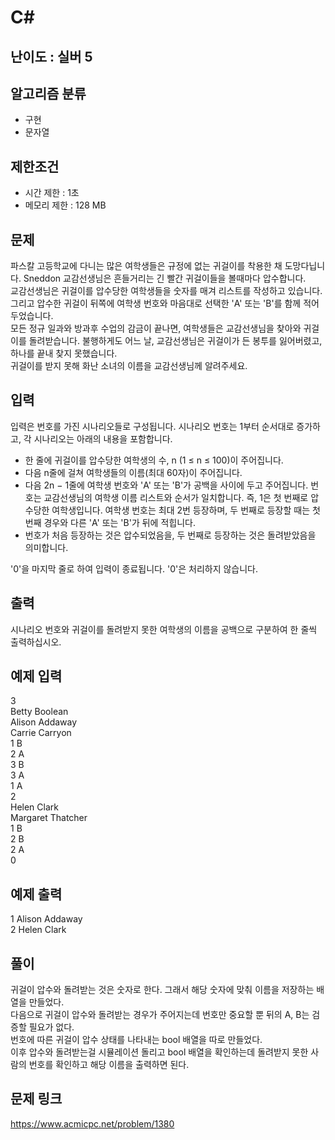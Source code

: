 # C#

## 난이도 : 실버 5

## 알고리즘 분류
  - 구현
  - 문자열

## 제한조건
  - 시간 제한 : 1초
  - 메모리 제한 : 128 MB

## 문제
파스칼 고등학교에 다니는 많은 여학생들은 규정에 없는 귀걸이를 착용한 채 도망다닙니다. Sneddon 교감선생님은 흔들거리는 긴 빨간 귀걸이들을 볼때마다 압수합니다.<br/>
교감선생님은 귀걸이를 압수당한 여학생들을 숫자를 매겨 리스트를 작성하고 있습니다. 그리고 압수한 귀걸이 뒤쪽에 여학생 번호와 마음대로 선택한 'A' 또는 'B'를 함께 적어두었습니다.<br/>
모든 정규 일과와 방과후 수업의 감금이 끝나면, 여학생들은 교감선생님을 찾아와 귀걸이를 돌려받습니다. 불행하게도 어느 날, 교감선생님은 귀걸이가 든 봉투를 잃어버렸고, 하나를 끝내 찾지 못했습니다.<br/>
귀걸이를 받지 못해 화난 소녀의 이름을 교감선생님께 알려주세요.<br/>


## 입력
입력은 번호를 가진 시나리오들로 구성됩니다. 시나리오 번호는 1부터 순서대로 증가하고, 각 시나리오는 아래의 내용을 포함합니다.<br/>

  - 한 줄에 귀걸이를 압수당한 여학생의 수, n (1 ≤ n ≤ 100)이 주어집니다.
  - 다음 n줄에 걸쳐 여학생들의 이름(최대 60자)이 주어집니다.
  - 다음 2n − 1줄에 여학생 번호와 'A' 또는 'B'가 공백을 사이에 두고 주어집니다. 번호는 교감선생님의 여학생 이름 리스트와 순서가 일치합니다. 즉, 1은 첫 번째로 압수당한 여학생입니다. 여학생 번호는 최대 2번 등장하며, 두 번째로 등장할 때는 첫 번째 경우와 다른 'A' 또는 'B'가 뒤에 적힙니다.
  - 번호가 처음 등장하는 것은 압수되었음을, 두 번째로 등장하는 것은 돌려받았음을 의미합니다.

'0'을 마지막 줄로 하여 입력이 종료됩니다. '0'은 처리하지 않습니다.<br/>


## 출력
시나리오 번호와 귀걸이를 돌려받지 못한 여학생의 이름을 공백으로 구분하여 한 줄씩 출력하십시오.<br/>


## 예제 입력
3<br/>
Betty Boolean<br/>
Alison Addaway<br/>
Carrie Carryon<br/>
1 B<br/>
2 A<br/>
3 B<br/>
3 A<br/>
1 A<br/>
2<br/>
Helen Clark<br/>
Margaret Thatcher<br/>
1 B<br/>
2 B<br/>
2 A<br/>
0<br/>


## 예제 출력
1 Alison Addaway<br/>
2 Helen Clark<br/>


## 풀이
귀걸이 압수와 돌려받는 것은 숫자로 한다. 그래서 해당 숫자에 맞춰 이름을 저장하는 배열을 만들었다.<br/>
다음으로 귀걸이 압수와 돌려받는 경우가 주어지는데 번호만 중요할 뿐 뒤의 A, B는 검증할 필요가 없다.<br/>
번호에 따른 귀걸이 압수 상태를 나타내는 bool 배열을 따로 만들었다.<br/>
이후 압수와 돌려받는걸 시뮬레이션 돌리고 bool 배열을 확인하는데 돌려받지 못한 사람의 번호를 확인하고 해당 이름을 출력하면 된다.<br/>


## 문제 링크
https://www.acmicpc.net/problem/1380